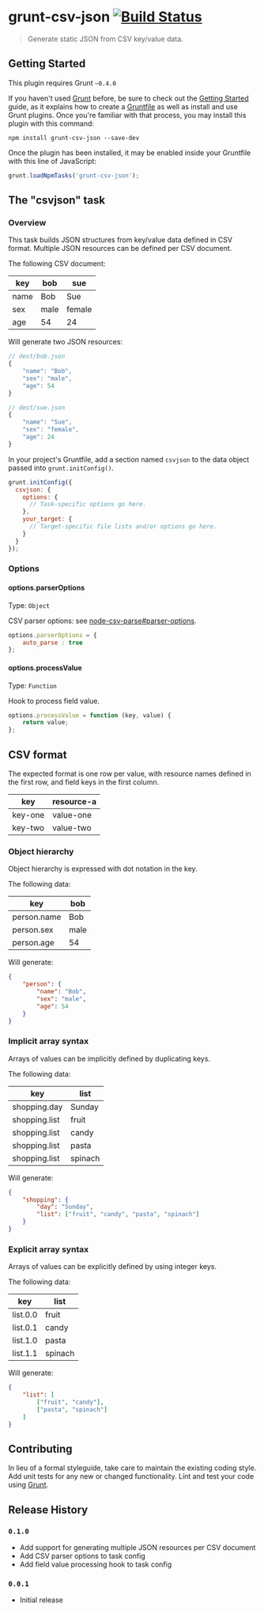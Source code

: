 # grunt-csv-json [![Build Status][travis-image]][travis-url]

> Generate static JSON from CSV key/value data.


## Getting Started
This plugin requires Grunt `~0.4.0`

If you haven't used [Grunt](http://gruntjs.com/) before, be sure to check out the [Getting Started](http://gruntjs.com/getting-started) guide, as it explains how to create a [Gruntfile](http://gruntjs.com/sample-gruntfile) as well as install and use Grunt plugins. Once you're familiar with that process, you may install this plugin with this command:

```shell
npm install grunt-csv-json --save-dev
```

Once the plugin has been installed, it may be enabled inside your Gruntfile with this line of JavaScript:

```js
grunt.loadNpmTasks('grunt-csv-json');
```


## The "csvjson" task

### Overview

This task builds JSON structures from key/value data defined in CSV format.
Multiple JSON resources can be defined per CSV document.

The following CSV document:

| key  | bob   | sue    |
| ---- | ----- | ------ |
| name | Bob   | Sue    |
| sex  | male  | female |
| age  | 54    | 24     |

Will generate two JSON resources:

```js
// dest/bob.json
{
	"name": "Bob",
	"sex": "male",
	"age": 54
}

// dest/sue.json
{
	"name": "Sue",
	"sex": "female",
	"age": 24
}
```

In your project's Gruntfile, add a section named `csvjson` to the data object passed into `grunt.initConfig()`.

```js
grunt.initConfig({
  csvjson: {
    options: {
      // Task-specific options go here.
    },
    your_target: {
      // Target-specific file lists and/or options go here.
    }
  }
});
```


### Options

#### options.parserOptions
Type: `Object`

CSV parser options: see [node-csv-parse#parser-options](https://github.com/wdavidw/node-csv-parse#parser-options).

```js
options.parserOptions = {
	auto_parse : true
};
```


#### options.processValue
Type: `Function`

Hook to process field value.

```js
options.processValue = function (key, value) {
	return value;
};
```


## CSV format

The expected format is one row per value, with resource names defined in the first row,
and field keys in the first column.

| key     | resource-a |
| ------- | ---------- |
| key-one | value-one  |
| key-two | value-two  |


### Object hierarchy

Object hierarchy is expressed with dot notation in the key.

The following data:

| key         | bob   |
| ----------- | ----- |
| person.name | Bob   |
| person.sex  | male  |
| person.age  | 54    |

Will generate:

```json
{
	"person": {
		"name": "Bob",
		"sex": "male",
		"age": 54
	}
}
```


### Implicit array syntax

Arrays of values can be implicitly defined by duplicating keys.

The following data:

| key           | list    |
| ------------- | ------- |
| shopping.day  | Sunday  |
| shopping.list | fruit   |
| shopping.list | candy   |
| shopping.list | pasta   |
| shopping.list | spinach |

Will generate:

```json
{
	"shopping": {
		"day": "Sunday",
		"list": ["fruit", "candy", "pasta", "spinach"]
	}
}
```


### Explicit array syntax

Arrays of values can be explicitly defined by using integer keys.

The following data:

| key       | list    |
| --------- | ------- |
| list.0.0  | fruit   |
| list.0.1  | candy   |
| list.1.0  | pasta   |
| list.1.1  | spinach |

Will generate:

```json
{
	"list": [
		["fruit", "candy"],
		["pasta", "spinach"]
	]
}
```


## Contributing
In lieu of a formal styleguide, take care to maintain the existing coding style. Add unit tests for any new or changed functionality. Lint and test your code using [Grunt](http://gruntjs.com/).


## Release History

### `0.1.0`

* Add support for generating multiple JSON resources per CSV document
* Add CSV parser options to task config
* Add field value processing hook to task config

### `0.0.1`

* Initial release


[travis-url]: http://travis-ci.org/jpweeks/grunt-csv-json
[travis-image]: http://img.shields.io/travis/jpweeks/grunt-csv-json/master.svg?style=flat
